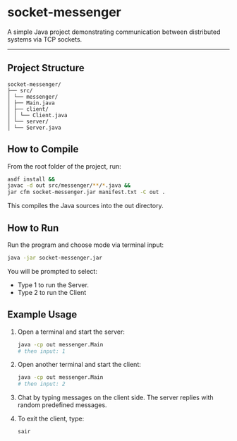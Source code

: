# socket-messenger

A simple Java project demonstrating communication between distributed systems via TCP sockets.

---

## Project Structure

```
socket-messenger/
├── src/
│ └── messenger/
│ ├── Main.java
│ ├── client/
│ │ └── Client.java
│ └── server/
│ └── Server.java
```

## How to Compile

From the root folder of the project, run:

```bash
asdf install &&
javac -d out src/messenger/**/*.java &&
jar cfm socket-messenger.jar manifest.txt -C out . 
```
This compiles the Java sources into the out directory.

## How to Run

Run the program and choose mode via terminal input:
```bash
java -jar socket-messenger.jar
```

You will be prompted to select:
- Type 1 to run the Server.
- Type 2 to run the Client

## Example Usage
1. Open a terminal and start the server:
    ```bash
    java -cp out messenger.Main
    # then input: 1
    ```

2. Open another terminal and start the client:
    ```bash
    java -cp out messenger.Main
    # then input: 2
    ```

3. Chat by typing messages on the client side. The server replies with random predefined messages.

4. To exit the client, type:
    ```bash
    sair
    ```